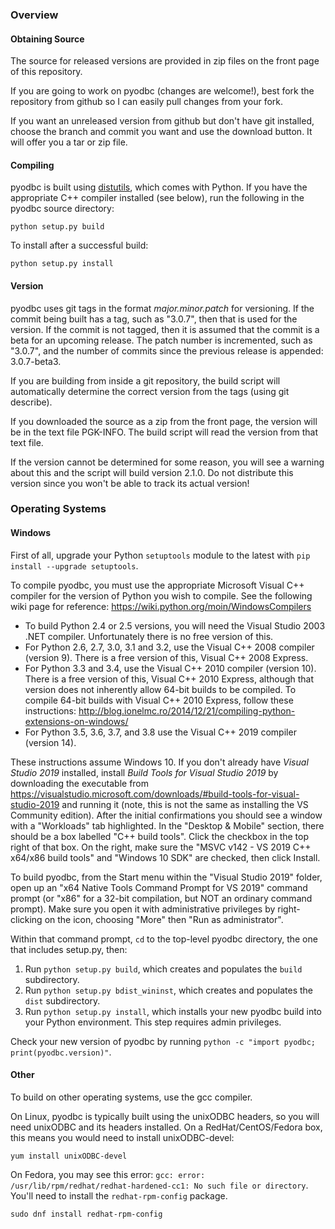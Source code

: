 ### Overview

#### Obtaining Source
The source for released versions are provided in zip files on the front page of this repository.

If you are going to work on pyodbc (changes are welcome!), best fork the repository from github so I can easily pull changes from your fork.

If you want an unreleased version from github but don't have git installed, choose the branch and commit you want and use the download button. It will offer you a tar or zip file.

#### Compiling
pyodbc is built using [distutils](http://docs.python.org/library/distutils.html), which comes with Python. If you have the appropriate C++ compiler installed (see below), run the following in the pyodbc source directory:

`python setup.py build`

To install after a successful build:

`python setup.py install`

#### Version
pyodbc uses git tags in the format _major.minor.patch_ for versioning. If the commit being built has a tag, such as "3.0.7", then that is used for the version. If the commit is not tagged, then it is assumed that the commit is a beta for an upcoming release. The patch number is incremented, such as "3.0.7", and the number of commits since the previous release is appended: 3.0.7-beta3.

If you are building from inside a git repository, the build script will automatically determine the correct version from the tags (using git describe).

If you downloaded the source as a zip from the front page, the version will be in the text file PGK-INFO. The build script will read the version from that text file.

If the version cannot be determined for some reason, you will see a warning about this and the script will build version 2.1.0. Do not distribute this version since you won't be able to track its actual version!

### Operating Systems

#### Windows

First of all, upgrade your Python `setuptools` module to the latest with `pip install --upgrade setuptools`.

To compile pyodbc, you must use the appropriate Microsoft Visual C++ compiler for the version of Python you wish to compile.  See the following wiki page for reference: https://wiki.python.org/moin/WindowsCompilers

- To build Python 2.4 or 2.5 versions, you will need the Visual Studio 2003 .NET compiler. Unfortunately there is no free version of this.
- For Python 2.6, 2.7, 3.0, 3.1 and 3.2, use the Visual C++ 2008 compiler (version 9). There is a free version of this, Visual C++ 2008 Express.
- For Python 3.3 and 3.4, use the Visual C++ 2010 compiler (version 10). There is a free version of this, Visual C++ 2010 Express, although that version does not inherently allow 64-bit builds to be compiled. To compile 64-bit builds with Visual C++ 2010 Express, follow these instructions: http://blog.ionelmc.ro/2014/12/21/compiling-python-extensions-on-windows/
- For Python 3.5, 3.6, 3.7, and 3.8 use the Visual C++ 2019 compiler (version 14).

These instructions assume Windows 10. If you don't already have _Visual Studio 2019_ installed, install _Build Tools for Visual Studio 2019_ by downloading the executable from https://visualstudio.microsoft.com/downloads/#build-tools-for-visual-studio-2019 and running it (note, this is not the same as installing the VS Community edition). After the initial confirmations you should see a window with a "Workloads" tab highlighted. In the "Desktop & Mobile" section, there should be a box labelled "C++ build tools". Click the checkbox in the top right of that box. On the right, make sure the "MSVC v142 - VS 2019 C++ x64/x86 build tools" and "Windows 10 SDK" are checked, then click Install.

To build pyodbc, from the Start menu within the "Visual Studio 2019" folder, open up an "x64 Native Tools Command Prompt for VS 2019" command prompt (or "x86" for a 32-bit compilation, but NOT an ordinary command prompt). Make sure you open it with administrative privileges by right-clicking on the icon, choosing "More" then "Run as administrator".

Within that command prompt, `cd` to the top-level pyodbc directory, the one that includes setup.py, then:

1) Run `python setup.py build`, which creates and populates the `build` subdirectory.
2) Run `python setup.py bdist_wininst`, which creates and populates the `dist` subdirectory.
3) Run `python setup.py install`, which installs your new pyodbc build into your Python environment.  This step requires admin privileges.

Check your new version of pyodbc by running `python -c "import pyodbc; print(pyodbc.version)"`.

#### Other
To build on other operating systems, use the gcc compiler.

On Linux, pyodbc is typically built using the unixODBC headers, so you will need unixODBC and its headers installed. On a RedHat/CentOS/Fedora box, this means you would need to install unixODBC-devel:

`yum install unixODBC-devel`

On Fedora, you may see this error: `gcc: error: /usr/lib/rpm/redhat/redhat-hardened-cc1: No such file or directory`.  You'll need to install the `redhat-rpm-config` package.

```
sudo dnf install redhat-rpm-config
```